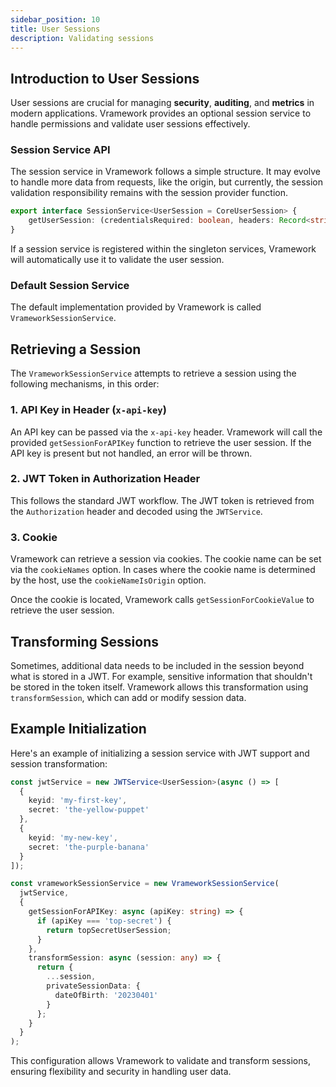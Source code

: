 ```yaml
---
sidebar_position: 10
title: User Sessions
description: Validating sessions
---
```


## Introduction to User Sessions

User sessions are crucial for managing **security**, **auditing**, and **metrics** in modern applications. Vramework provides an optional session service to handle permissions and validate user sessions effectively.

### Session Service API

The session service in Vramework follows a simple structure. It may evolve to handle more data from requests, like the origin, but currently, the session validation responsibility remains with the session provider function.

```typescript
export interface SessionService<UserSession = CoreUserSession> {
    getUserSession: (credentialsRequired: boolean, headers: Record<string, string>) => Promise<UserSession | undefined>;
}
```

If a session service is registered within the singleton services, Vramework will automatically use it to validate the user session.

### Default Session Service

The default implementation provided by Vramework is called `VrameworkSessionService`.

## Retrieving a Session

The `VrameworkSessionService` attempts to retrieve a session using the following mechanisms, in this order:

### 1. API Key in Header (`x-api-key`)

An API key can be passed via the `x-api-key` header. Vramework will call the provided `getSessionForAPIKey` function to retrieve the user session. If the API key is present but not handled, an error will be thrown.

### 2. JWT Token in Authorization Header

This follows the standard JWT workflow. The JWT token is retrieved from the `Authorization` header and decoded using the `JWTService`.

### 3. Cookie

Vramework can retrieve a session via cookies. The cookie name can be set via the `cookieNames` option. In cases where the cookie name is determined by the host, use the `cookieNameIsOrigin` option.

Once the cookie is located, Vramework calls `getSessionForCookieValue` to retrieve the user session.

## Transforming Sessions

Sometimes, additional data needs to be included in the session beyond what is stored in a JWT. For example, sensitive information that shouldn't be stored in the token itself. Vramework allows this transformation using `transformSession`, which can add or modify session data.

## Example Initialization

Here's an example of initializing a session service with JWT support and session transformation:

```typescript
const jwtService = new JWTService<UserSession>(async () => [
  {
    keyid: 'my-first-key',
    secret: 'the-yellow-puppet'
  },
  {
    keyid: 'my-new-key',
    secret: 'the-purple-banana'
  }
]);

const vrameworkSessionService = new VrameworkSessionService(
  jwtService,
  {
    getSessionForAPIKey: async (apiKey: string) => {
      if (apiKey === 'top-secret') {
        return topSecretUserSession;
      }
    },
    transformSession: async (session: any) => {
      return {
        ...session,
        privateSessionData: {
          dateOfBirth: '20230401'
        }
      };
    }
  }
);
```

This configuration allows Vramework to validate and transform sessions, ensuring flexibility and security in handling user data.